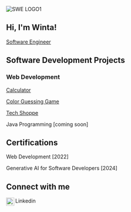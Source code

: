 
![SWE LOGO1](https://github.com/WintaCodeCatalyst/WintaCodeCatalyst/assets/119873625/8c919048-0c25-45c1-9a85-08c727bc84a3)

## Hi, I'm Winta!

[Software Engineer](https://www.linkedin.com/in/winta-bahlibi-95a030250)

## Software Development Projects

### Web Development

[Calculator](https://github.com/WintaCodeCatalyst/Calculator?tab=readme-ov-file#simple-calculator)

[Color Guessing Game](https://github.com/WintaCodeCatalyst/Color-Guessing-Game#color-guessing-game)

[Tech Shoppe](https://github.com/WintaCodeCatalyst/Tech-Shoppe/tree/main?tab=readme-ov-file#tech-shoppe)

Java Programming [coming soon]

## Certifications
Web Development [2022]


Generative AI for Software Developers [2024]
 
## Connect with me

Linkedin <img align="left" alt="WintaBahlibi | LinkedIn" width="22px" src="https://cdn.jsdelivr.net/npm/simple-icons@v3/icons/linkedin.svg"/>

